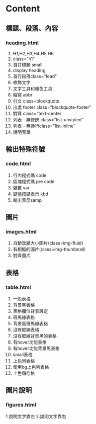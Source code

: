 # Content
## 標題、段落、內容
### heading.html
1. H1,H2,H3,H4,H5,H6  
2. class="h1"  
3. 自訂標題 small  
4. display heading  
5. 首行段落class="lead"  
6. 修飾文字  
7. 文字工具和顏色工具  
8. 縮寫 abbr 
9. 引文 class=blockquote  
10. 出處 footer class="blockquote-footer" 
11. 對齊 class="text-center  
12. 列表 - 無修飾 class="list-unstyled"
13. 列表 - 無換行class="list-inline"  
14. 說明表單  

## 輸出特殊符號
### code.html
1. 行內程式碼 code 
2. 區塊程式碼 pre code  
3. 變數 var 
4. 鍵盤按鍵表示 kbd 
5. 輸出表示samp  

## 圖片
### images.html
1. 自動改變大小圖片(class=img-fluid)
2. 有相框的圖片(class=img-thumbnail)
3. 對齊圖片

## 表格
### table.html
1. 一般表格
2. 背景黑表格
3. 表格欄位背景設定
4. 班馬線表格
5. 背景黑班馬線表格
6. 沒有框線表格
7. 沒有框線背景黑的表格
8. 有hover功能表格
9. 有hover功能背景黑表格
10. small表格
11. 上色列表格
12. 使用bg上色列表格
13. 上色儲存格

## 圖片說明
### figures.html
1.說明文字靠左
2.說明文字靠右

